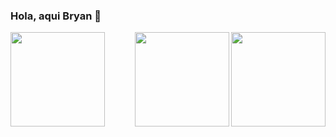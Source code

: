 ### Hola, aqui Bryan 👋



<a href="https://github.com/BryanG1995/readme">
  <img height=151 align="left" src="https://github-readme-stats.vercel.app/api?username=BryanG1995&count_private=true&show_icons=true&theme=dracula" />
</a>
<a href="https://github.com/anuraghazra/convoychat">
  <img height=151 align="right" src="https://github-readme-stats.vercel.app/api/top-langs?username=BryanG1995&layout=compact&langs_count=8&card_width=320&theme=dracula" />
</a>

<a href="https://github.com/anuraghazra/convoychat">
  <img height=151 align="right" src="https://github.com/BryanG1995/BryanG1995/assets/14168094/3ac7e6e0-24b4-4801-864d-9c2883e4a092" />
</a>